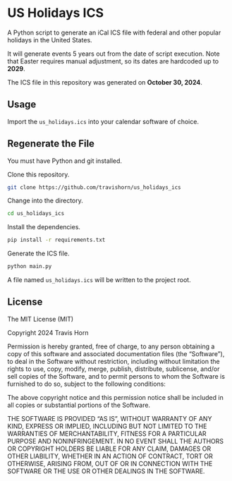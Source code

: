 # US Holidays ICS

A Python script to generate an iCal ICS file with federal and other popular
holidays in the United States.

It will generate events 5 years out from the date of script execution. Note that
Easter requires manual adjustment, so its dates are hardcoded up to **2029**.

The ICS file in this repository was generated on **October 30, 2024**.

## Usage

Import the `us_holidays.ics` into your calendar software of choice.

## Regenerate the File

You must have Python and git installed.

Clone this repository.

```sh
git clone https://github.com/travishorn/us_holidays_ics
```

Change into the directory.

```sh
cd us_holidays_ics
```

Install the dependencies.

```sh
pip install -r requirements.txt
```

Generate the ICS file.

```sh
python main.py
```

A file named `us_holidays.ics` will be written to the project root.

## License

The MIT License (MIT)

Copyright 2024 Travis Horn

Permission is hereby granted, free of charge, to any person obtaining a copy of
this software and associated documentation files (the “Software”), to deal in
the Software without restriction, including without limitation the rights to
use, copy, modify, merge, publish, distribute, sublicense, and/or sell copies of
the Software, and to permit persons to whom the Software is furnished to do so,
subject to the following conditions:

The above copyright notice and this permission notice shall be included in all
copies or substantial portions of the Software.

THE SOFTWARE IS PROVIDED “AS IS”, WITHOUT WARRANTY OF ANY KIND, EXPRESS OR
IMPLIED, INCLUDING BUT NOT LIMITED TO THE WARRANTIES OF MERCHANTABILITY, FITNESS
FOR A PARTICULAR PURPOSE AND NONINFRINGEMENT. IN NO EVENT SHALL THE AUTHORS OR
COPYRIGHT HOLDERS BE LIABLE FOR ANY CLAIM, DAMAGES OR OTHER LIABILITY, WHETHER
IN AN ACTION OF CONTRACT, TORT OR OTHERWISE, ARISING FROM, OUT OF OR IN
CONNECTION WITH THE SOFTWARE OR THE USE OR OTHER DEALINGS IN THE SOFTWARE.
